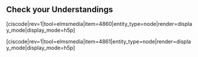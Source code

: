 ## Check your Understandings

[ciscode|rev=1|tool=elmsmedia|item=4860|entity_type=node|render=display_mode|display_mode=h5p]

[ciscode|rev=1|tool=elmsmedia|item=4861|entity_type=node|render=display_mode|display_mode=h5p]

